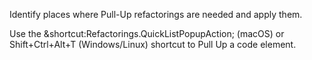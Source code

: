 Identify places where Pull-Up refactorings are needed and apply them.

<div class="hint" title="Shortcut for Pull Up refactorings">
  Use the &shortcut:Refactorings.QuickListPopupAction; (macOS) or Shift+Ctrl+Alt+T (Windows/Linux) shortcut to Pull Up a code element.
</div>

